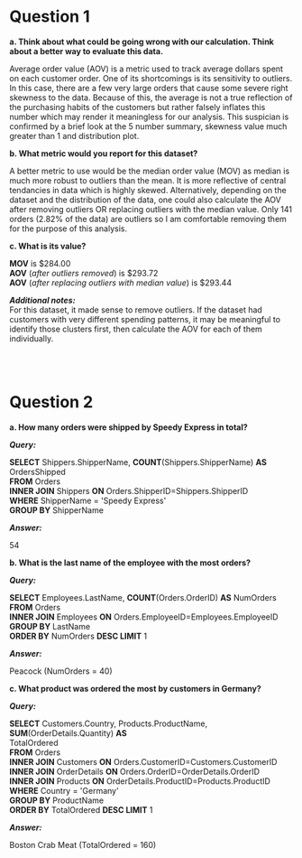 # Question 1  

**a. Think about what could be going wrong with our calculation. Think about a better way to evaluate this data.**  

Average order value (AOV) is a metric used to track average dollars spent on each customer order. One of its shortcomings is its sensitivity to outliers. In this case, there are a few very large orders that cause some severe right skewness to the data. Because of this, the average is not a true reflection of the purchasing habits of the customers but rather falsely inflates this number which may render it meaningless for our analysis. This suspician is confirmed by a brief look at the 5 number summary, skewness value much greater than 1 and distribution plot.  
  
**b. What metric would you report for this dataset?**  

A better metric to use would be the median order value (MOV) as median is much more robust to outliers than the mean. It is more reflective of central tendancies in data which is highly skewed. Alternatively, depending on the dataset and the distribution of the data, one could also calculate the AOV after removing outliers OR replacing outliers with the median value.  Only 141 orders (2.82\% of the data) are outliers so I am comfortable removing them for the purpose of this analysis. 

**c. What is its value?**  

**MOV** is $284.00  
**AOV** (*after outliers removed*) is $293.72  
**AOV** (*after replacing outliers with median value*) is $293.44  

***Additional notes:***  
For this dataset, it made sense to remove outliers. If the dataset had customers with very different spending patterns, it may be meaningful to identify those clusters first, then calculate the AOV for each of them individually.

<br><br/>
# Question 2
**a. How many orders were shipped by Speedy Express in total?**  

***Query:*** 

**SELECT** Shippers.ShipperName, **COUNT**(Shippers.ShipperName) **AS** OrdersShipped  
**FROM** Orders  
**INNER JOIN** Shippers **ON** Orders.ShipperID=Shippers.ShipperID  
**WHERE** ShipperName = 'Speedy Express'  
**GROUP BY** ShipperName

***Answer:***  

54
 
**b. What is the last name of the employee with the most orders?**  

***Query:***  

**SELECT** Employees.LastName, **COUNT**(Orders.OrderID) **AS** NumOrders  
**FROM** Orders  
**INNER JOIN** Employees **ON** Orders.EmployeeID=Employees.EmployeeID  
**GROUP BY** LastName  
**ORDER BY** NumOrders **DESC LIMIT** 1  

***Answer:***  

Peacock (NumOrders = 40)

**c. What product was ordered the most by customers in Germany?**  

***Query:***  

**SELECT** Customers.Country, Products.ProductName, **SUM**(OrderDetails.Quantity) **AS**  
TotalOrdered  
**FROM** Orders  
**INNER JOIN** Customers **ON** Orders.CustomerID=Customers.CustomerID  
**INNER JOIN** OrderDetails **ON** Orders.OrderID=OrderDetails.OrderID  
**INNER JOIN** Products **ON** OrderDetails.ProductID=Products.ProductID  
**WHERE** Country = 'Germany'  
**GROUP BY** ProductName  
**ORDER BY** TotalOrdered **DESC LIMIT** 1  

***Answer:***  

Boston Crab Meat (TotalOrdered = 160)